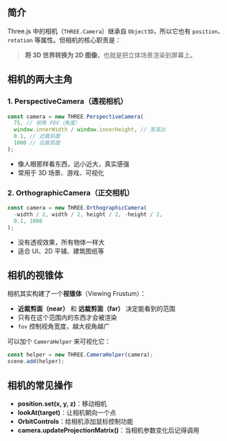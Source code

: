 ## 简介

Three.js 中的相机（`THREE.Camera`）继承自 `Object3D`，所以它也有 `position`、`rotation` 等属性。但相机的核心职责是：

> **将 3D 世界转换为 2D 图像**，也就是把立体场景渲染到屏幕上。

## 相机的两大主角

### 1. **PerspectiveCamera（透视相机）**

```js
const camera = new THREE.PerspectiveCamera(
  75, // 视角 FOV（角度）
  window.innerWidth / window.innerHeight, // 宽高比
  0.1, // 近裁剪面
  1000 // 远裁剪面
);
```

- 像人眼那样看东西，远小近大，真实感强
- 常用于 3D 场景、游戏、可视化

### 2. **OrthographicCamera（正交相机）**

```js
const camera = new THREE.OrthographicCamera(
  -width / 2, width / 2, height / 2, -height / 2,
  0.1, 1000
);
```

- 没有透视效果，所有物体一样大
- 适合 UI、2D 平铺、建筑图纸等

## 相机的视锥体

相机其实构建了一个**视锥体**（Viewing Frustum）：

- **近裁剪面（near）** 和 **远裁剪面（far）** 决定能看到的范围
- 只有在这个范围内的东西才会被渲染
- `fov` 控制视角宽度，越大视角越广

可以加个 `CameraHelper` 来可视化它：

```js
const helper = new THREE.CameraHelper(camera);
scene.add(helper);
```

## 相机的常见操作

- **position.set(x, y, z)**：移动相机
- **lookAt(target)**：让相机朝向一个点
- **OrbitControls**：给相机添加鼠标控制功能
- **camera.updateProjectionMatrix()**：当相机参数变化后记得调用